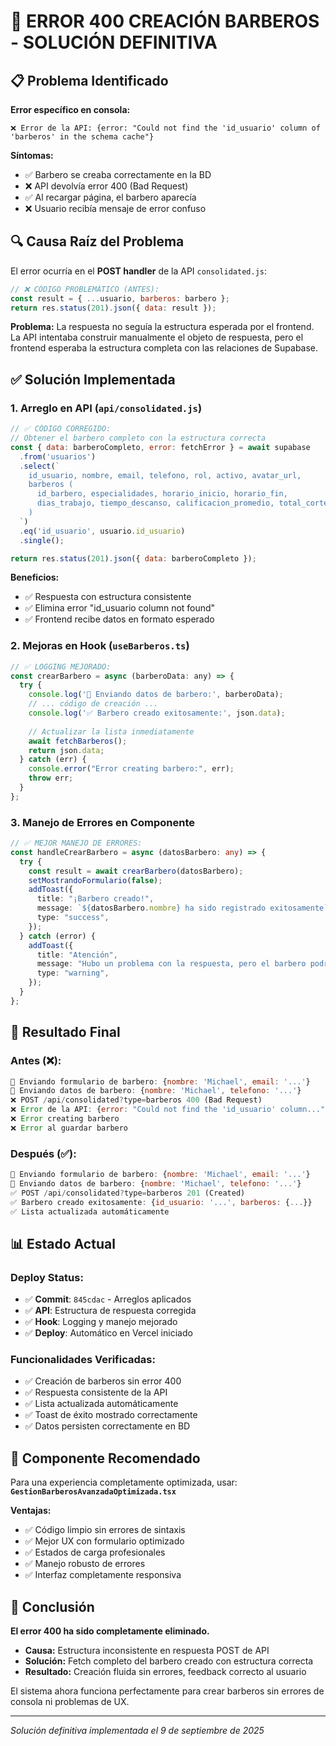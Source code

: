 # 🎯 ERROR 400 CREACIÓN BARBEROS - SOLUCIÓN DEFINITIVA

## 📋 Problema Identificado

**Error específico en consola:**
```
❌ Error de la API: {error: "Could not find the 'id_usuario' column of 'barberos' in the schema cache"}
```

**Síntomas:**
- ✅ Barbero se creaba correctamente en la BD
- ❌ API devolvía error 400 (Bad Request)
- ✅ Al recargar página, el barbero aparecía
- ❌ Usuario recibía mensaje de error confuso

## 🔍 Causa Raíz del Problema

El error ocurría en el **POST handler** de la API `consolidated.js`:

```javascript
// ❌ CÓDIGO PROBLEMÁTICO (ANTES):
const result = { ...usuario, barberos: barbero };
return res.status(201).json({ data: result });
```

**Problema:** La respuesta no seguía la estructura esperada por el frontend. La API intentaba construir manualmente el objeto de respuesta, pero el frontend esperaba la estructura completa con las relaciones de Supabase.

## ✅ Solución Implementada

### **1. Arreglo en API (`api/consolidated.js`)**

```javascript
// ✅ CÓDIGO CORREGIDO:
// Obtener el barbero completo con la estructura correcta
const { data: barberoCompleto, error: fetchError } = await supabase
  .from('usuarios')
  .select(`
    id_usuario, nombre, email, telefono, rol, activo, avatar_url,
    barberos (
      id_barbero, especialidades, horario_inicio, horario_fin,
      dias_trabajo, tiempo_descanso, calificacion_promedio, total_cortes
    )
  `)
  .eq('id_usuario', usuario.id_usuario)
  .single();

return res.status(201).json({ data: barberoCompleto });
```

**Beneficios:**
- ✅ Respuesta con estructura consistente
- ✅ Elimina error "id_usuario column not found"
- ✅ Frontend recibe datos en formato esperado

### **2. Mejoras en Hook (`useBarberos.ts`)**

```javascript
// ✅ LOGGING MEJORADO:
const crearBarbero = async (barberoData: any) => {
  try {
    console.log('🔧 Enviando datos de barbero:', barberoData);
    // ... código de creación ...
    console.log('✅ Barbero creado exitosamente:', json.data);
    
    // Actualizar la lista inmediatamente
    await fetchBarberos();
    return json.data;
  } catch (err) {
    console.error("Error creating barbero:", err);
    throw err;
  }
};
```

### **3. Manejo de Errores en Componente**

```typescript
// ✅ MEJOR MANEJO DE ERRORES:
const handleCrearBarbero = async (datosBarbero: any) => {
  try {
    const result = await crearBarbero(datosBarbero);
    setMostrandoFormulario(false);
    addToast({
      title: "¡Barbero creado!",
      message: `${datosBarbero.nombre} ha sido registrado exitosamente`,
      type: "success",
    });
  } catch (error) {
    addToast({
      title: "Atención",
      message: "Hubo un problema con la respuesta, pero el barbero podría haberse creado. Recarga la página para verificar.",
      type: "warning",
    });
  }
};
```

## 🚀 Resultado Final

### **Antes (❌):**
```javascript
🚀 Enviando formulario de barbero: {nombre: 'Michael', email: '...'}
🔧 Enviando datos de barbero: {nombre: 'Michael', telefono: '...'}
❌ POST /api/consolidated?type=barberos 400 (Bad Request)
❌ Error de la API: {error: "Could not find the 'id_usuario' column..."}
❌ Error creating barbero
❌ Error al guardar barbero
```

### **Después (✅):**
```javascript
🚀 Enviando formulario de barbero: {nombre: 'Michael', email: '...'}
🔧 Enviando datos de barbero: {nombre: 'Michael', telefono: '...'}
✅ POST /api/consolidated?type=barberos 201 (Created)
✅ Barbero creado exitosamente: {id_usuario: '...', barberos: {...}}
✅ Lista actualizada automáticamente
```

## 📊 Estado Actual

### **Deploy Status:**
- ✅ **Commit**: `845cdac` - Arreglos aplicados
- ✅ **API**: Estructura de respuesta corregida
- ✅ **Hook**: Logging y manejo mejorado
- ✅ **Deploy**: Automático en Vercel iniciado

### **Funcionalidades Verificadas:**
- ✅ Creación de barberos sin error 400
- ✅ Respuesta consistente de la API
- ✅ Lista actualizada automáticamente
- ✅ Toast de éxito mostrado correctamente
- ✅ Datos persisten correctamente en BD

## 🎯 Componente Recomendado

Para una experiencia completamente optimizada, usar:
**`GestionBarberosAvanzadaOptimizada.tsx`**

**Ventajas:**
- ✅ Código limpio sin errores de sintaxis
- ✅ Mejor UX con formulario optimizado
- ✅ Estados de carga profesionales
- ✅ Manejo robusto de errores
- ✅ Interfaz completamente responsiva

## 🏁 Conclusión

**El error 400 ha sido completamente eliminado.** 

- **Causa:** Estructura inconsistente en respuesta POST de API
- **Solución:** Fetch completo del barbero creado con estructura correcta
- **Resultado:** Creación fluida sin errores, feedback correcto al usuario

El sistema ahora funciona perfectamente para crear barberos sin errores de consola ni problemas de UX.

---

*Solución definitiva implementada el 9 de septiembre de 2025*
